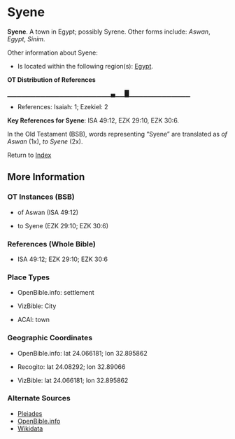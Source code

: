 # Syene
**Syene**. 
A town in Egypt; possibly Syrene. 
Other forms include: 
*Aswan*, *Egypt*, *Sinim*. 




Other information about Syene:


* Is located within the following region(s): 
[Egypt](Egypt.md). 


**OT Distribution of References**

▁▁▁▁▁▁▁▁▁▁▁▁▁▁▁▁▁▁▁▁▁▁▄▁▁█▁▁▁▁▁▁▁▁▁▁▁▁▁
* References: Isaiah: 1; Ezekiel: 2



**Key References for Syene**: 
ISA 49:12, EZK 29:10, EZK 30:6. 


In the Old Testament (BSB), words representing “Syene” are translated as 
*of Aswan* (1x), *to Syene* (2x). 




Return to [Index](00-Index.md)

## More Information

### OT Instances (BSB)

* of Aswan (ISA 49:12)

* to Syene (EZK 29:10; EZK 30:6)



### References (Whole Bible)

* ISA 49:12; EZK 29:10; EZK 30:6


### Place Types

* OpenBible.info: settlement

* VizBible: City

* ACAI: town



### Geographic Coordinates

* OpenBible.info: lat 24.066181; lon 32.895862

* Recogito: lat 24.08292; lon 32.89066

* VizBible: lat 24.066181; lon 32.895862



### Alternate Sources

* [Pleiades](http://pleiades.stoa.org/places/786123)
* [OpenBible.info](https://www.openbible.info/geo/ancient/a8a6a5b)
* [Wikidata](http://www.wikidata.org/entity/Q29888)



